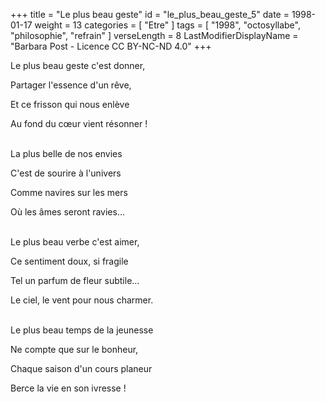 +++
title = "Le plus beau geste"
id = "le_plus_beau_geste_5"
date = 1998-01-17
weight = 13
categories = [ "Etre" ]
tags = [ "1998", "octosyllabe", "philosophie", "refrain" ]
verseLength = 8
LastModifierDisplayName = "Barbara Post - Licence CC BY-NC-ND 4.0"
+++

Le plus beau geste c'est donner,

Partager l'essence d'un rêve,

Et ce frisson qui nous enlève

Au fond du cœur vient résonner !

 \
La plus belle de nos envies

C'est de sourire à l'univers

Comme navires sur les mers

Où les âmes seront ravies...

 \
Le plus beau verbe c'est aimer,

Ce sentiment doux, si fragile

Tel un parfum de fleur subtile...

Le ciel, le vent pour nous charmer.

 \
Le plus beau temps de la jeunesse

Ne compte que sur le bonheur,

Chaque saison d'un cours planeur

Berce la vie en son ivresse !
